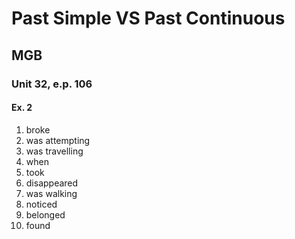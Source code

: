 # Past Simple VS Past Continuous
## MGB
### Unit 32, e.p. 106
#### Ex. 2
1. broke
2. was attempting
3. was travelling
4. when
5. took
6. disappeared
7. was walking
8. noticed
9. belonged
10. found
